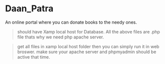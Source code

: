 # Daan_Patra
An online portal where you can donate books to the needy ones. 

> should have Xamp local host for Database.
> All the above files are .php file thats why we need php apache server.

> get all files in xamp local host folder then you can simply run it in web broswer.
> make sure your apache server and phpmyadmin should be active that time.
